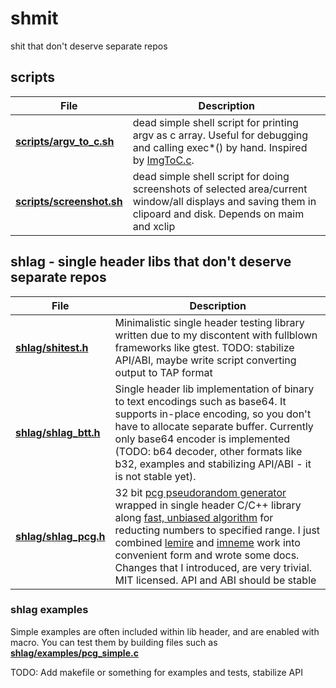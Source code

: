 # shmit
shit that don't deserve separate repos

## scripts
| File           | Description |
|----------------|-------------|
| [**scripts/argv_to_c.sh**](scripts/argv_to_c.sh) | dead simple shell script for printing argv as c array. Useful for debugging and calling exec\*() by hand. Inspired by [ImgToC.c](https://github.com/DanielGibson/Snippets/blob/master/ImgToC.c). |
| [**scripts/screenshot.sh**](scripts/screenshot.sh) | dead simple shell script for doing screenshots of selected area/current window/all displays and saving them in clipoard and disk. Depends on maim and xclip |

## shlag - single header libs that don't deserve separate repos
| File           | Description |
|----------------|-------------|
|[**shlag/shitest.h**](shlag/shitest.h) | Minimalistic single header testing library written due to my discontent with fullblown frameworks like gtest. TODO: stabilize API/ABI, maybe write script converting output to TAP format |
|[**shlag/shlag_btt.h**](shlag/shlag_btt.h) | Single header lib implementation of binary to text encodings such as base64. It supports in-place encoding, so you don't have to allocate separate buffer. Currently only base64 encoder is implemented (TODO: b64 decoder, other formats like b32, examples and stabilizing API/ABI - it is not stable yet). |
|[**shlag/shlag_pcg.h**](shlag/shlag_pcg.h) | 32 bit [pcg pseudorandom generator](https://www.pcg-random.org/) wrapped in single header C/C++ library along [fast, unbiased algorithm](https://lemire.me/blog/2016/06/30/fast-random-shuffling/) for reducting numbers to specified range. I just combined [lemire](https://github.com/lemire) and [imneme](https://github.com/imneme) work into convenient form and wrote some docs. Changes that I introduced, are very trivial. MIT licensed. API and ABI should be stable |

### shlag examples
Simple examples are often included within lib header, and are enabled with
macro. You can test them by building files such as [**shlag/examples/pcg_simple.c**](shlag/examples/pcg_simple.c)

TODO: Add makefile or something for examples and tests, stabilize API
